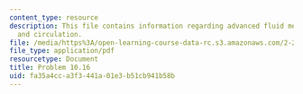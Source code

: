 ```yaml
---
content_type: resource
description: This file contains information regarding advanced fluid mechanics, vorticity
  and circulation.
file: /media/https%3A/open-learning-course-data-rc.s3.amazonaws.com/2-25-advanced-fluid-mechanics-fall-2013/fa35a4cca3f3441a01e3b51cb941b58b_MIT2_25F13_Problem10.16.pdf
file_type: application/pdf
resourcetype: Document
title: Problem 10.16
uid: fa35a4cc-a3f3-441a-01e3-b51cb941b58b
---
```


